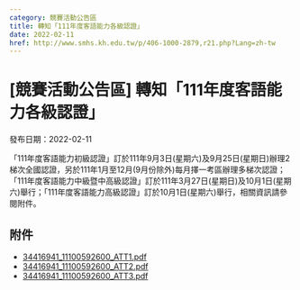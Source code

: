 ```yaml
---
category: 競賽活動公告區
title: 轉知「111年度客語能力各級認證」
date: 2022-02-11
href: http://www.smhs.kh.edu.tw/p/406-1000-2879,r21.php?Lang=zh-tw
---
```


# [競賽活動公告區] 轉知「111年度客語能力各級認證」

發布日期：2022-02-11

<div><div></div><div>「111年度客語能力初級認證」訂於111年9月3日(星期六)及9月25日(星期日)辦理2梯次全國認證，另於111年1月至12月(9月份除外)每月擇一考區辦理多梯次認證；「111年度客語能力中級暨中高級認證」訂於111年3月27日(星期日)及10月1日(星期六)舉行；「111年度客語能力高級認證」訂於10月1日(星期六)舉行，相關資訊請參閱附件。</div></div>

## 附件

- [34416941_11100592600_ATT1.pdf](https://www.smhs.kh.edu.tw/var/file/0/1000/attach/66/pta_2586_7455172_43723.pdf)
- [34416941_11100592600_ATT2.pdf](https://www.smhs.kh.edu.tw/var/file/0/1000/attach/66/pta_2587_5963576_43725.pdf)
- [34416941_11100592600_ATT3.pdf](https://www.smhs.kh.edu.tw/var/file/0/1000/attach/66/pta_2588_1988563_43727.pdf)
